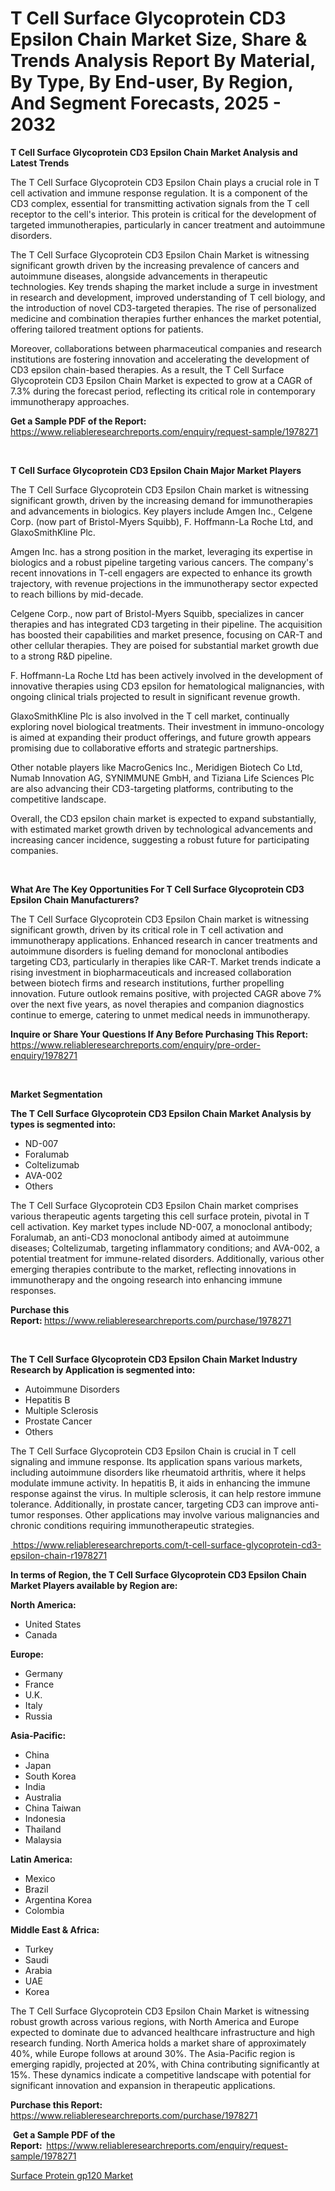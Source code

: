 <p><h1>T Cell Surface Glycoprotein CD3 Epsilon Chain Market Size, Share & Trends Analysis Report By Material, By Type, By End-user, By Region, And Segment Forecasts, 2025 - 2032</h1></p><p><strong>T Cell Surface Glycoprotein CD3 Epsilon Chain Market Analysis and Latest Trends</strong></p>
<p><p>The T Cell Surface Glycoprotein CD3 Epsilon Chain plays a crucial role in T cell activation and immune response regulation. It is a component of the CD3 complex, essential for transmitting activation signals from the T cell receptor to the cell's interior. This protein is critical for the development of targeted immunotherapies, particularly in cancer treatment and autoimmune disorders.</p><p>The T Cell Surface Glycoprotein CD3 Epsilon Chain Market is witnessing significant growth driven by the increasing prevalence of cancers and autoimmune diseases, alongside advancements in therapeutic technologies. Key trends shaping the market include a surge in investment in research and development, improved understanding of T cell biology, and the introduction of novel CD3-targeted therapies. The rise of personalized medicine and combination therapies further enhances the market potential, offering tailored treatment options for patients.</p><p>Moreover, collaborations between pharmaceutical companies and research institutions are fostering innovation and accelerating the development of CD3 epsilon chain-based therapies. As a result, the T Cell Surface Glycoprotein CD3 Epsilon Chain Market is expected to grow at a CAGR of 7.3% during the forecast period, reflecting its critical role in contemporary immunotherapy approaches.</p></p>
<p><strong>Get a Sample PDF of the Report:&nbsp;</strong> <a href="https://www.reliableresearchreports.com/enquiry/request-sample/1978271?utm_campaign=2219&utm_medium=2&utm_source=Github&utm_content=ia&utm_term=09032025&utm_id=t-cell-surface-glycoprotein-cd3-epsilon-chain">https://www.reliableresearchreports.com/enquiry/request-sample/1978271</a></p>
<p>&nbsp;</p>
<p><strong>T Cell Surface Glycoprotein CD3 Epsilon Chain Major Market Players</strong></p>
<p><p>The T Cell Surface Glycoprotein CD3 Epsilon Chain market is witnessing significant growth, driven by the increasing demand for immunotherapies and advancements in biologics. Key players include Amgen Inc., Celgene Corp. (now part of Bristol-Myers Squibb), F. Hoffmann-La Roche Ltd, and GlaxoSmithKline Plc. </p><p>Amgen Inc. has a strong position in the market, leveraging its expertise in biologics and a robust pipeline targeting various cancers. The company's recent innovations in T-cell engagers are expected to enhance its growth trajectory, with revenue projections in the immunotherapy sector expected to reach billions by mid-decade.</p><p>Celgene Corp., now part of Bristol-Myers Squibb, specializes in cancer therapies and has integrated CD3 targeting in their pipeline. The acquisition has boosted their capabilities and market presence, focusing on CAR-T and other cellular therapies. They are poised for substantial market growth due to a strong R&D pipeline.</p><p>F. Hoffmann-La Roche Ltd has been actively involved in the development of innovative therapies using CD3 epsilon for hematological malignancies, with ongoing clinical trials projected to result in significant revenue growth.</p><p>GlaxoSmithKline Plc is also involved in the T cell market, continually exploring novel biological treatments. Their investment in immuno-oncology is aimed at expanding their product offerings, and future growth appears promising due to collaborative efforts and strategic partnerships.</p><p>Other notable players like MacroGenics Inc., Meridigen Biotech Co Ltd, Numab Innovation AG, SYNIMMUNE GmbH, and Tiziana Life Sciences Plc are also advancing their CD3-targeting platforms, contributing to the competitive landscape.</p><p>Overall, the CD3 epsilon chain market is expected to expand substantially, with estimated market growth driven by technological advancements and increasing cancer incidence, suggesting a robust future for participating companies.</p></p>
<p>&nbsp;</p>
<p><strong>What Are The Key Opportunities For T Cell Surface Glycoprotein CD3 Epsilon Chain Manufacturers?</strong></p>
<p><p>The T Cell Surface Glycoprotein CD3 Epsilon Chain market is witnessing significant growth, driven by its critical role in T cell activation and immunotherapy applications. Enhanced research in cancer treatments and autoimmune disorders is fueling demand for monoclonal antibodies targeting CD3, particularly in therapies like CAR-T. Market trends indicate a rising investment in biopharmaceuticals and increased collaboration between biotech firms and research institutions, further propelling innovation. Future outlook remains positive, with projected CAGR above 7% over the next five years, as novel therapies and companion diagnostics continue to emerge, catering to unmet medical needs in immunotherapy.</p></p>
<p><strong>Inquire or Share Your Questions If Any Before Purchasing This Report:</strong> <a href="https://www.reliableresearchreports.com/enquiry/pre-order-enquiry/1978271?utm_campaign=2219&utm_medium=2&utm_source=Github&utm_content=ia&utm_term=09032025&utm_id=t-cell-surface-glycoprotein-cd3-epsilon-chain">https://www.reliableresearchreports.com/enquiry/pre-order-enquiry/1978271</a></p>
<p>&nbsp;</p>
<p><strong>Market Segmentation</strong></p>
<p><strong>The T Cell Surface Glycoprotein CD3 Epsilon Chain Market Analysis by types is segmented into:</strong></p>
<p><ul><li>ND-007</li><li>Foralumab</li><li>Coltelizumab</li><li>AVA-002</li><li>Others</li></ul></p>
<p><p>The T Cell Surface Glycoprotein CD3 Epsilon Chain market comprises various therapeutic agents targeting this cell surface protein, pivotal in T cell activation. Key market types include ND-007, a monoclonal antibody; Foralumab, an anti-CD3 monoclonal antibody aimed at autoimmune diseases; Coltelizumab, targeting inflammatory conditions; and AVA-002, a potential treatment for immune-related disorders. Additionally, various other emerging therapies contribute to the market, reflecting innovations in immunotherapy and the ongoing research into enhancing immune responses.</p></p>
<p><strong>Purchase this Report:&nbsp;</strong><a href="https://www.reliableresearchreports.com/purchase/1978271?utm_campaign=2219&utm_medium=2&utm_source=Github&utm_content=ia&utm_term=09032025&utm_id=t-cell-surface-glycoprotein-cd3-epsilon-chain">https://www.reliableresearchreports.com/purchase/1978271</a></p>
<p>&nbsp;</p>
<p><strong>The T Cell Surface Glycoprotein CD3 Epsilon Chain Market Industry Research by Application is segmented into:</strong></p>
<p><ul><li>Autoimmune Disorders</li><li>Hepatitis B</li><li>Multiple Sclerosis</li><li>Prostate Cancer</li><li>Others</li></ul></p>
<p><p>The T Cell Surface Glycoprotein CD3 Epsilon Chain is crucial in T cell signaling and immune response. Its application spans various markets, including autoimmune disorders like rheumatoid arthritis, where it helps modulate immune activity. In hepatitis B, it aids in enhancing the immune response against the virus. In multiple sclerosis, it can help restore immune tolerance. Additionally, in prostate cancer, targeting CD3 can improve anti-tumor responses. Other applications may involve various malignancies and chronic conditions requiring immunotherapeutic strategies.</p></p>
<p><a href="https://www.reliableresearchreports.com/t-cell-surface-glycoprotein-cd3-epsilon-chain-r1978271?utm_campaign=2219&utm_medium=2&utm_source=Github&utm_content=ia&utm_term=09032025&utm_id=t-cell-surface-glycoprotein-cd3-epsilon-chain">&nbsp;https://www.reliableresearchreports.com/t-cell-surface-glycoprotein-cd3-epsilon-chain-r1978271</a></p>
<p><strong>In terms of Region, the T Cell Surface Glycoprotein CD3 Epsilon Chain Market Players available by Region are:</strong></p>
<p>
    <p> <strong> North America: </strong>
        <ul>
            <li>United States</li>
            <li>Canada</li>
        </ul>
        </p> 
    <p> <strong> Europe: </strong>
        <ul>
            <li>Germany</li>
            <li>France</li>
            <li>U.K.</li>
            <li>Italy</li>
            <li>Russia</li>
        </ul>
        </p> 
    <p> <strong> Asia-Pacific: </strong>
        <ul>
            <li>China</li>
            <li>Japan</li>
            <li>South Korea</li>
            <li>India</li>
            <li>Australia</li>
            <li>China Taiwan</li>
            <li>Indonesia</li>
            <li>Thailand</li>
            <li>Malaysia</li>
        </ul>
        </p> 
    <p> <strong> Latin America: </strong>
        <ul>
            <li>Mexico</li>
            <li>Brazil</li>
            <li>Argentina Korea</li>
            <li>Colombia</li>
        </ul>
        </p> 
    <p> <strong> Middle East & Africa: </strong>
        <ul>
            <li>Turkey</li>
            <li>Saudi</li>
            <li>Arabia</li>
            <li>UAE</li>
            <li>Korea</li>
        </ul>
    </p>
    </p>
<p><p>The T Cell Surface Glycoprotein CD3 Epsilon Chain Market is witnessing robust growth across various regions, with North America and Europe expected to dominate due to advanced healthcare infrastructure and high research funding. North America holds a market share of approximately 40%, while Europe follows at around 30%. The Asia-Pacific region is emerging rapidly, projected at 20%, with China contributing significantly at 15%. These dynamics indicate a competitive landscape with potential for significant innovation and expansion in therapeutic applications.</p></p>
<p><strong>Purchase this Report: </strong><a href="https://www.reliableresearchreports.com/purchase/1978271?utm_campaign=2219&utm_medium=2&utm_source=Github&utm_content=ia&utm_term=09032025&utm_id=t-cell-surface-glycoprotein-cd3-epsilon-chain">https://www.reliableresearchreports.com/purchase/1978271</a></p>
<p>&nbsp;<strong>Get a Sample PDF of the Report:&nbsp;&nbsp;</strong><a href="https://www.reliableresearchreports.com/enquiry/request-sample/1978271?utm_campaign=2219&utm_medium=2&utm_source=Github&utm_content=ia&utm_term=09032025&utm_id=t-cell-surface-glycoprotein-cd3-epsilon-chain">https://www.reliableresearchreports.com/enquiry/request-sample/1978271</a></p>
<p><strong></strong></p>
<p><p><a href="https://github.com/sgroitrieu7f/Market-Research-Report-List-1/blob/main/surface-protein-gp120-market.md?utm_campaign=2219&utm_medium=2&utm_source=Github&utm_content=ia&utm_term=09032025&utm_id=t-cell-surface-glycoprotein-cd3-epsilon-chain">Surface Protein gp120 Market</a></p></p>